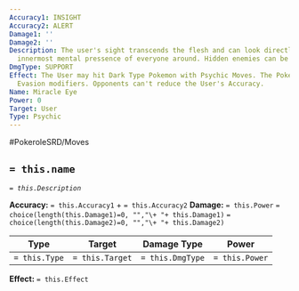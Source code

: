 ```yaml
---
Accuracy1: INSIGHT
Accuracy2: ALERT
Damage1: ''
Damage2: ''
Description: The user's sight transcends the flesh and can look directly into the
  innermost mental pressence of everyone around. Hidden enemies can be detected.
DmgType: SUPPORT
Effect: The User may hit Dark Type Pokemon with Psychic Moves. The Pokemon ignores
  Evasion modifiers. Opponents can't reduce the User's Accuracy.
Name: Miracle Eye
Power: 0
Target: User
Type: Psychic
---
```


#PokeroleSRD/Moves

## `= this.name` 
*`= this.Description`*

**Accuracy:** `= this.Accuracy1` + `= this.Accuracy2`
**Damage:** `= this.Power` `= choice(length(this.Damage1)=0, "","\+ "+ this.Damage1)` `= choice(length(this.Damage2)=0, "","\+ "+ this.Damage2)`

| Type          | Target          | Damage Type          | Power          |
| ------------- | --------------- | ---------------- | -------------- |
| `= this.Type` | `= this.Target` | `= this.DmgType` | `= this.Power` | 

**Effect:** `= this.Effect`